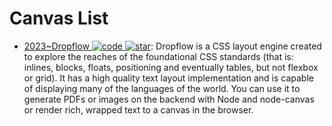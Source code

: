 # Canvas List

- [2023~Dropflow ![code](https://ng-tech.icu/assets/code.svg) ![star](https://img.shields.io/github/stars/chearon/dropflow)](https://github.com/chearon/dropflow): Dropflow is a CSS layout engine created to explore the reaches of the foundational CSS standards (that is: inlines, blocks, floats, positioning and eventually tables, but not flexbox or grid). It has a high quality text layout implementation and is capable of displaying many of the languages of the world. You can use it to generate PDFs or images on the backend with Node and node-canvas or render rich, wrapped text to a canvas in the browser.
